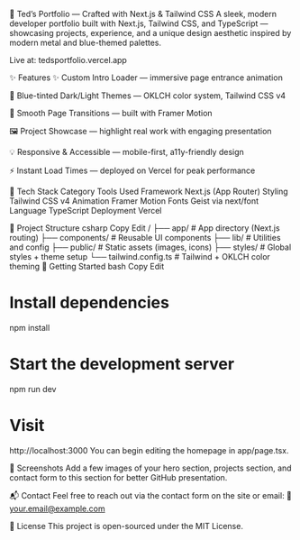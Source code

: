 🧠 Ted’s Portfolio — Crafted with Next.js & Tailwind CSS
A sleek, modern developer portfolio built with Next.js, Tailwind CSS, and TypeScript — showcasing projects, experience, and a unique design aesthetic inspired by modern metal and blue-themed palettes.

Live at: tedsportfolio.vercel.app

✨ Features
✨ Custom Intro Loader — immersive page entrance animation

🎨 Blue-tinted Dark/Light Themes — OKLCH color system, Tailwind CSS v4

🎥 Smooth Page Transitions — built with Framer Motion

🖼️ Project Showcase — highlight real work with engaging presentation

💡 Responsive & Accessible — mobile-first, a11y-friendly design

⚡ Instant Load Times — deployed on Vercel for peak performance

🔧 Tech Stack
Category	Tools Used
Framework	Next.js (App Router)
Styling	Tailwind CSS v4
Animation	Framer Motion
Fonts	Geist via next/font
Language	TypeScript
Deployment	Vercel

📂 Project Structure
csharp
Copy
Edit
/
├── app/                # App directory (Next.js routing)
├── components/         # Reusable UI components
├── lib/                # Utilities and config
├── public/             # Static assets (images, icons)
├── styles/             # Global styles + theme setup
└── tailwind.config.ts  # Tailwind + OKLCH color theming
🚀 Getting Started
bash
Copy
Edit
# Install dependencies
npm install

# Start the development server
npm run dev

# Visit
http://localhost:3000
You can begin editing the homepage in app/page.tsx.

📸 Screenshots
Add a few images of your hero section, projects section, and contact form to this section for better GitHub presentation.

📬 Contact
Feel free to reach out via the contact form on the site or email:
📧 your.email@example.com

📄 License
This project is open-sourced under the MIT License.
